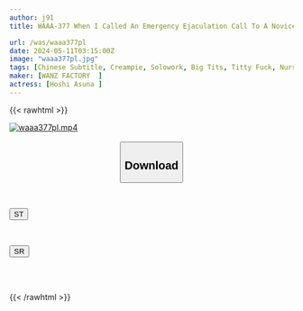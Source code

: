 ```yaml
---
author: j91
title: WAAA-377 When I Called An Emergency Ejaculation Call To A Novice Nurse Who Makes A Patient Horny And Erect, She Cums Over And Over Again With A Titty Fuck, Asuna Hoshi.

url: /was/waaa377pl
date: 2024-05-11T03:15:00Z
image: "waaa377pl.jpg"
tags: [Chinese Subtitle, Creampie, Solowork, Big Tits, Titty Fuck, Nurse, Busty Fetish	]
maker: [WANZ FACTORY  ]
actress: [Hoshi Asuna ]
---
```



{{< rawhtml >}}

<div class="video" data-videoid="eAjd8XBJ69uYzaj">
    <a href="javascript:;">
        <img src="/was/waaa377pl/waaa377pl.jpg" width="WIDTH" height="HEIGHT" alt="waaa377pl.mp4" loading="lazy">
    </a>
</div>

<script type="text/javascript" src="https://j91.asia/asset/on-demand-st.js"></script>

<br>
  <link rel="stylesheet" href="https://j91.asia/asset/bs5.css">
  
  <center>
  <button class="btn btn-primary" type="button" data-bs-toggle="collapse" data-bs-target=".multi-collapse" aria-expanded="false" aria-controls="multiCollapseExample1 multiCollapseExample2"><h2>Download</h2></button></center>
</p>
<div class="row">
  <div class="col">
    <div class="collapse multi-collapse" id="multiCollapseExample1">
      <div class="card card-body">
	      	      <br>
<div class="buttons">  
<p><a href="https://streamtape.to/v/eAjd8XBJ69uYzaj" target="_blank"><button class="btn-hover color-3"><i class="fa fa-download"></i> ST</button></a></p></div>
    </div>
  </div>
</div>
  <div class="col">
    <div class="collapse multi-collapse" id="multiCollapseExample2">
      <div class="card card-body">
	      <br>
<div class="buttons">
<p><a href="https://rubystm.com/5ng9n3850dkk" target="_blank"><button class="btn-hover color-9"><i class="fa fa-download"></i> SR</button></a></p></div>
<br><br>
      </div>
    </div>
  </div>
</div>

{{< /rawhtml >}}